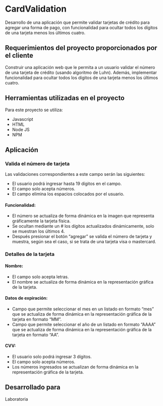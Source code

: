 # CardValidation
Desarrollo de una aplicación que permite validar tarjetas de crédito para agregar una forma de pago, con funcionalidad para ocultar todos los dígitos de una tarjeta menos los últimos cuatro.

## Requerimientos del proyecto proporcionados por el cliente
Construir una aplicación web que le permita a un usuario validar el número de una tarjeta de crédito (usando algoritmo de Luhn). Además, implementar funcionalidad para ocultar todos los dígitos de una tarjeta menos los últimos cuatro.

## Herramientas utilizadas en el proyecto

Para este proyecto se utiliza:
- Javascript
- HTML
- Node JS
- NPM
## Aplicación
### Valida el número de tarjeta
Las validaciones correspondientes a este campo serán las siguientes:
- El usuario podrá ingresar hasta 19 dígitos en el campo.
- El campo solo acepta números.
- El campo elimina los espacios colocados por el usuario.

#### Funcionalidad:
- El número se actualiza de forma dinámica en la imagen que representa gráficamente la tarjeta física.
- Se ocultan mediante un # los dígitos actualizados dinámicamente, solo se muestran los últimos 4.
- Después presionar el botón “agregar” se valida el número de tarjeta y muestra, según sea el caso, si se trata de una tarjeta visa o mastercard.

### Detalles de la tarjeta
#### Nombre:
- El campo solo acepta letras.
- El nombre se actualiza de forma dinámica en la representación gráfica de la tarjeta.

#### Datos de expiración:
- Campo que permite seleccionar el mes en un listado en formato “mes” que se actualiza de forma dinámica en la representación gráfica de la tarjeta en formato “MM”.
- Campo que permite seleccionar el año de un listado en formato “AAAA” que se actualiza de forma dinámica en la representación gráfica de la tarjeta en formato “AA”.

#### CVV:
- El usuario solo podrá ingresar 3 dígitos.
- El campo solo acepta números.
- Los números ingresados se actualizan de forma dinámica en la representación gráfica de la tarjeta.

## Desarrollado para
Laboratoria

